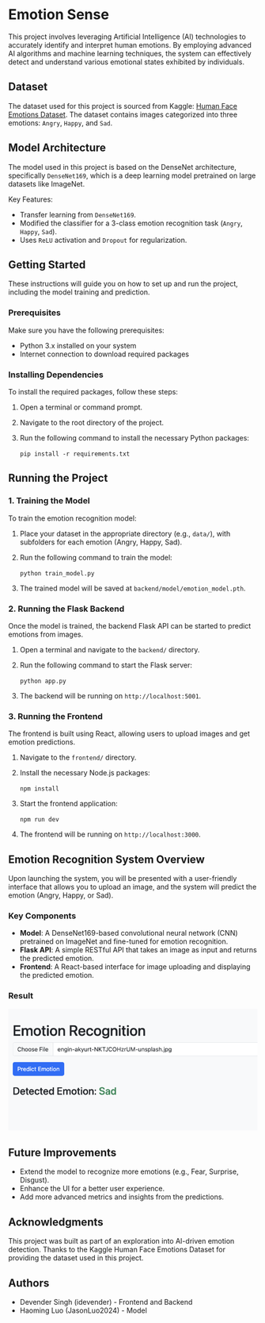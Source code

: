 Emotion Sense
=============

This project involves leveraging Artificial Intelligence (AI) technologies to accurately identify and interpret human emotions. By employing advanced AI algorithms and machine learning techniques, the system can effectively detect and understand various emotional states exhibited by individuals.

Dataset
-------

The dataset used for this project is sourced from Kaggle: [Human Face Emotions Dataset](https://www.kaggle.com/datasets/sanidhyak/human-face-emotions). The dataset contains images categorized into three emotions: `Angry`, `Happy`, and `Sad`.

Model Architecture
------------------

The model used in this project is based on the DenseNet architecture, specifically `DenseNet169`, which is a deep learning model pretrained on large datasets like ImageNet. 

Key Features:

-   Transfer learning from `DenseNet169`.
-   Modified the classifier for a 3-class emotion recognition task (`Angry`, `Happy`, `Sad`).
-   Uses `ReLU` activation and `Dropout` for regularization.

Getting Started
---------------

These instructions will guide you on how to set up and run the project, including the model training and prediction.

### Prerequisites

Make sure you have the following prerequisites:

-   Python 3.x installed on your system
-   Internet connection to download required packages

### Installing Dependencies

To install the required packages, follow these steps:

1.  Open a terminal or command prompt.
2.  Navigate to the root directory of the project.
3.  Run the following command to install the necessary Python packages:

    `pip install -r requirements.txt`

Running the Project
-------------------

### 1\. Training the Model

To train the emotion recognition model:

1.  Place your dataset in the appropriate directory (e.g., `data/`), with subfolders for each emotion (Angry, Happy, Sad).
2.  Run the following command to train the model:


    `python train_model.py`

3.  The trained model will be saved at `backend/model/emotion_model.pth`.

### 2\. Running the Flask Backend

Once the model is trained, the backend Flask API can be started to predict emotions from images.

1.  Open a terminal and navigate to the `backend/` directory.
2.  Run the following command to start the Flask server:

    `python app.py`

3.  The backend will be running on `http://localhost:5001`.

### 3\. Running the Frontend

The frontend is built using React, allowing users to upload images and get emotion predictions.

1.  Navigate to the `frontend/` directory.
2.  Install the necessary Node.js packages:

    `npm install`

3.  Start the frontend application:

    `npm run dev`

4.  The frontend will be running on `http://localhost:3000`.

Emotion Recognition System Overview
-----------------------------------

Upon launching the system, you will be presented with a user-friendly interface that allows you to upload an image, and the system will predict the emotion (Angry, Happy, or Sad).

### Key Components

-   **Model**: A DenseNet169-based convolutional neural network (CNN) pretrained on ImageNet and fine-tuned for emotion recognition.
-   **Flask API**: A simple RESTful API that takes an image as input and returns the predicted emotion.
-   **Frontend**: A React-based interface for image uploading and displaying the predicted emotion.

### Result
![sample_result](backend/results.png)

Future Improvements
-------------------

-   Extend the model to recognize more emotions (e.g., Fear, Surprise, Disgust).
-   Enhance the UI for a better user experience.
-   Add more advanced metrics and insights from the predictions.

Acknowledgments
---------------

This project was built as part of an exploration into AI-driven emotion detection. Thanks to the Kaggle Human Face Emotions Dataset for providing the dataset used in this project.

Authors
-------

-   Devender Singh (idevender) - Frontend and Backend
-   Haoming Luo (JasonLuo2024) - Model
